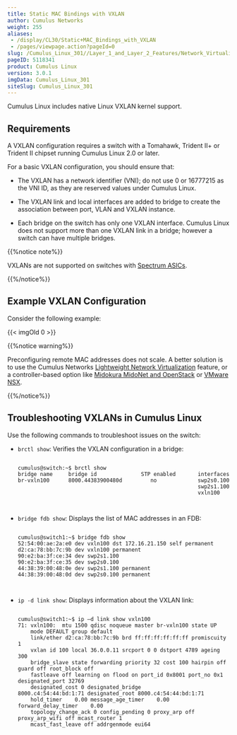 ```yaml
---
title: Static MAC Bindings with VXLAN
author: Cumulus Networks
weight: 255
aliases:
 - /display/CL30/Static+MAC_Bindings_with_VXLAN
 - /pages/viewpage.action?pageId=0
slug: /Cumulus_Linux_301//Layer_1_and_Layer_2_Features/Network_Virtualization
pageID: 5118341
product: Cumulus Linux
version: 3.0.1
imgData: Cumulus_Linux_301
siteSlug: Cumulus_Linux_301
---
```

Cumulus Linux includes native Linux VXLAN kernel support.

## Requirements

A VXLAN configuration requires a switch with a Tomahawk, Trident II+ or
Trident II chipset running Cumulus Linux 2.0 or later.

For a basic VXLAN configuration, you should ensure that:

  - The VXLAN has a network identifier (VNI); do not use 0 or 16777215
    as the VNI ID, as they are reserved values under Cumulus Linux.

  - The VXLAN link and local interfaces are added to bridge to create
    the association between port, VLAN and VXLAN instance.

  - Each bridge on the switch has only one VXLAN interface. Cumulus
    Linux does not support more than one VXLAN link in a bridge; however
    a switch can have multiple bridges.

{{%notice note%}}

VXLANs are not supported on switches with [Spectrum
ASICs](https://cumulusnetworks.com/hcl).

{{%/notice%}}

## Example VXLAN Configuration

Consider the following example:

{{\< imgOld 0 \>}}

{{%notice warning%}}

Preconfiguring remote MAC addresses does not scale. A better solution is
to use the Cumulus Networks [Lightweight Network
Virtualization](https://docs.cumulusnetworks.com/pages/viewpage.action?pageId=2722663)
feature, or a controller-based option like [Midokura MidoNet and
OpenStack](https://docs.cumulusnetworks.com/pages/viewpage.action?pageId=2722662)
or [VMware
NSX](https://docs.cumulusnetworks.com/pages/viewpage.action?pageId=2722660).

{{%/notice%}}

## Troubleshooting VXLANs in Cumulus Linux

Use the following commands to troubleshoot issues on the switch:

  - `brctl show`: Verifies the VXLAN configuration in a bridge:
    
    ``` 
                       
    cumulus@switch:~$ brctl show
    bridge name     bridge id              STP enabled       interfaces
    br-vxln100      8000.44383900480d         no             swp2s0.100
                                                             swp2s1.100
                                                             vxln100
       
        
    ```

  - `bridge fdb show`: Displays the list of MAC addresses in an FDB:
    
    ``` 
                       
    cumulus@switch1:~$ bridge fdb show
    52:54:00:ae:2a:e0 dev vxln100 dst 172.16.21.150 self permanent
    d2:ca:78:bb:7c:9b dev vxln100 permanent
    90:e2:ba:3f:ce:34 dev swp2s1.100
    90:e2:ba:3f:ce:35 dev swp2s0.100
    44:38:39:00:48:0e dev swp2s1.100 permanent
    44:38:39:00:48:0d dev swp2s0.100 permanent
       
        
    ```

  - `ip -d link show`: Displays information about the VXLAN link:
    
    ``` 
                       
    cumulus@switch1:~$ ip –d link show vxln100
    71: vxln100:  mtu 1500 qdisc noqueue master br-vxln100 state UP 
        mode DEFAULT group default 
        link/ether d2:ca:78:bb:7c:9b brd ff:ff:ff:ff:ff:ff promiscuity 1 
        vxlan id 100 local 36.0.0.11 srcport 0 0 dstport 4789 ageing 300 
        bridge_slave state forwarding priority 32 cost 100 hairpin off guard off root_block off 
        fastleave off learning on flood on port_id 0x8001 port_no 0x1 designated_port 32769 
        designated_cost 0 designated_bridge 8000.c4:54:44:bd:1:71 designated_root 8000.c4:54:44:bd:1:71 
        hold_timer    0.00 message_age_timer    0.00 forward_delay_timer    0.00 
        topology_change_ack 0 config_pending 0 proxy_arp off proxy_arp_wifi off mcast_router 1 
        mcast_fast_leave off addrgenmode eui64 
       
        
    ```
